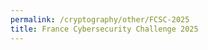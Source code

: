 ```yaml
---
permalink: /cryptography/other/FCSC-2025
title: France Cybersecurity Challenge 2025
---
```


<br>

<br>


